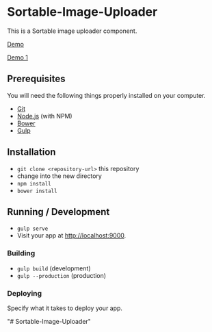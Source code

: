 
# Sortable-Image-Uploader

This is a Sortable image uploader component.

[Demo](https://eroded-hospital.000webhostapp.com/)

[Demo 1](https://oz0124-demo-suic.pancakeapps.com/Sortable-and-Upload-Image-Component/)


## Prerequisites

You will need the following things properly installed on your computer.

* [Git](http://git-scm.com/)
* [Node.js](http://nodejs.org/) (with NPM)
* [Bower](http://bower.io/)
* [Gulp](https://gulpjs.com/)

## Installation

* `git clone <repository-url>` this repository
* change into the new directory
* `npm install`
* `bower install`

## Running / Development

* `gulp serve`
* Visit your app at [http://localhost:9000](http://localhost:9000).

### Building

* `gulp build` (development)
* `gulp --production` (production)

### Deploying

Specify what it takes to deploy your app.

"# Sortable-Image-Uploader" 
